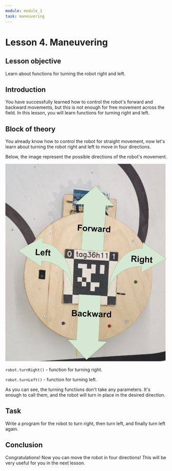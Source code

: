 ```yaml
---
module: module_1 
task: maneuvering
---
```

# Lesson 4. Maneuvering

## Lesson objective
Learn about functions for turning the robot right and left.

## Introduction
You have successfully learned how to control the robot's forward and backward movements, but this is not enough for free movement across the field. In this lesson, you will learn functions for turning right and left.

## Block of theory
You already know how to control the robot for straight movement, now let's learn about turning the robot right and left to move in four directions.

Below, the image represent the possible directions of the robot's movement.

![image](../images/robot_directions.png)

`robot.turnRight()` - function for turning right.

`robot.turnLeft()` - function for turning left.

As you can see, the turning functions don't take any parameters. It's enough to call them, and the robot will turn in place in the desired direction.

## Task 
Write a program for the robot to turn right, then turn left, and finally turn left again.


## Conclusion
Congratulations! Now you can move the robot in four directions! This will be very useful for you in the next lesson.